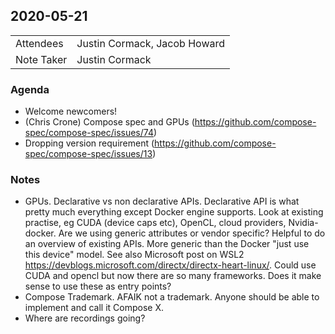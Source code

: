 ## 2020-05-21
|  |  |
| -------- | -------- |
| Attendees  | Justin Cormack, Jacob Howard |
| Note Taker | Justin Cormack |

### Agenda

* Welcome newcomers!
* (Chris Crone) Compose spec and GPUs (https://github.com/compose-spec/compose-spec/issues/74)
* Dropping version requirement (https://github.com/compose-spec/compose-spec/issues/13)

### Notes

* GPUs. Declarative vs non declarative APIs. Declarative API is what pretty much everything except Docker engine supports. Look at existing practise, eg CUDA (device caps etc), OpenCL, cloud providers, Nvidia-docker. Are we using generic attributes or vendor specific? Helpful to do an overview of existing APIs. More generic than the Docker "just use this device" model. See also Microsoft post on WSL2 https://devblogs.microsoft.com/directx/directx-heart-linux/. Could use CUDA and opencl but now there are so many frameworks. Does it make sense to use these as entry points?
* Compose Trademark. AFAIK not a trademark. Anyone should be able to implement and call it Compose X.
* Where are recordings going?
